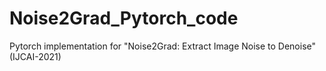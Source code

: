 # Noise2Grad_Pytorch_code
Pytorch implementation for "Noise2Grad: Extract Image Noise to Denoise" (IJCAI-2021)

